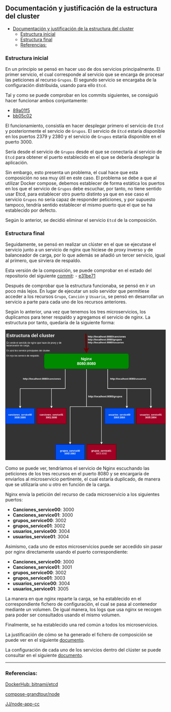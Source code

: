 ## Documentación y justificación de la estructura del cluster

<!-- ![](../Img/ "") -->
- [Documentación y justificación de la estructura del cluster](#documentación-y-justificación-de-la-estructura-del-cluster)
  - [Estructura inicial](#estructura-inicial)
  - [Estructura final](#estructura-final)
  - [Referencias:](#referencias)
### Estructura inicial

En un principio se pensó en hacer uso de dos servicios principalmente. El primer servicio, el cual corresponde al servicio que se encarga de procesar las peticiones al recurso `Grupos`. El segundo servicio se encargaba de la configuración distribuida, usando para ello `Etcd`.

Tal y como se puede comprobar en los commits siguientes, se consiguió hacer funcionar ambos conjuntamente:

- [89a01f5](https://github.com/AngelValera/LyricsHunter/commit/89a01f512ee5c44e7ed05f72c61c0094fe076363)
- [bb05c02](https://github.com/AngelValera/LyricsHunter/commit/bb05c025a8d25a77b6f79e02bd1d7ccd4f08b1e1)

El funcionamiento, consistía en hacer desplegar primero el servicio de `Etcd` y posteriormente el servicio de `Grupos`. El servicio de `Etcd` estaría disponible en los puertos 2379 y 2380 y el servicio de `Grupos` estaría disponible en el puerto 3000.

Sería desde el servicio de `Grupos` desde el que se conectaría al servicio de `Etcd` para obtener el puerto establecido en el que se debería desplegar la aplicación.

Sin embargo, esto presenta un problema, el cual hace que esta composición no sea muy útil en este caso. El problema se debe a que al utilizar Docker compose, debemos establecer de forma estática los puertos en los que el servicio de `Grupos` debe escuchar, por tanto, no tiene sentido usar Etcd, para establecer otro puerto distinto ya que en ese caso el servicio `Grupos` no sería capaz de responder peticiones, y por supuesto tampoco, tendría sentido establecer el mismo puerto que el que se ha establecido por defecto.

Según lo anterior, se decidió eliminar el servicio `Etcd` de la composición.


### Estructura final

Seguidamente, se pensó en realizar un clúster en el que se ejecutase el servicio junto a un servicio de nginx que hiciese de proxy inverso y de balanceador de carga, por lo que además se añadió un tercer servicio, igual al primero, que sirviera de respaldo.

Esta versión de la composición, se puede comprobar en el estado del repositorio del siguiente [commit](https://github.com/AngelValera/LyricsHunter/blob/e31be71ac80cd200393aabd38a838cd3b82f7c3f/docker-compose.yml):
    - [e31be71](https://github.com/AngelValera/LyricsHunter/commit/e31be71ac80cd200393aabd38a838cd3b82f7c3f)

Después de comprobar que la estructura funcionaba, se pensó en ir un poco más lejos. En lugar de ejecutar un solo servidor que permitiese acceder a los recursos `Grupo`, `Canción` y `Usuario`, se pensó en desarrollar un servicio a parte para cada uno de los recursos anteriores.

Según lo anterior, una vez que tenemos los tres microservicios, los duplicamos para tener respaldo y agregamos el servicio de nginx. La estructura por tanto, quedaría de la siguiente forma:

![Estructura del cluster](../Img/Img_EstructuraCluster/estructuraCluster.png "Estructura del cluster")

Como se puede ver, tendríamos el servicio de Nginx escuchando las peticiones de los tres recursos en el puerto 8080 y se encargaría de enviarlos al microservicio pertinente, el cual estaría duplicado, de manera que se utilizaría uno u otro en función de la carga.

Nginx envía la petición del recurso de cada microservicio a los siguientes puertos:

- **Canciones_service00**: 3000
- **Canciones_service01**: 3000
- **grupos_service00**: 3002
- **grupos_service01**: 3002
- **usuarios_service00**: 3004
- **usuarios_service01**: 3004

Asimismo, cada uno de estos microservicios puede ser accedido sin pasar por nginx directamente usando el puerto correspondiente:

- **Canciones_service00**: 3000
- **Canciones_service01**: 3001
- **grupos_service00**: 3002
- **grupos_service01**: 3003
- **usuarios_service00**: 3004
- **usuarios_service01**: 3005

La manera en que nginx reparte la carga, se ha establecido en el correspondiente fichero de configuración, el cual se pasa al contenedor mediante un volumen. De igual manera, los logs que usa nginx se recogen para poder ser consultados usando el mismo volumen.

Finalmente, se ha establecido una red común a todos los microservicios.

La justificación de cómo se ha generado el fichero de composición se puede ver en el siguiente [documento](./Doc_ficheroComposicion.md).

La configuración de cada uno de los servicios dentro del clúster se puede consultar en el siguiente [documento](./ConfContenedoresCluster.md).

---
### Referencias:

[DockerHub: bitnami/etcd](https://hub.docker.com/r/bitnami/etcd)

[compose-grandtour/node](https://github.com/compose-grandtour/node/tree/master/example-etcd3)

[JJ/node-app-cc](https://github.com/JJ/node-app-cc)

